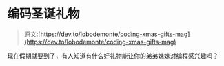 # 编码圣诞礼物

> 原文:[https://dev.to/lobodemonte/coding-xmas-gifts-mag](https://dev.to/lobodemonte/coding-xmas-gifts-mag)

现在假期就要到了，有人知道有什么好礼物能让你的弟弟妹妹对编程感兴趣吗？